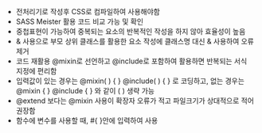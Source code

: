 - 전처리기로 작성후 CSS로 컴파일하여 사용해야함
- SASS Meister 활용 코드 비교 가능 및 확인
- 중첩표현이 가능하여 중복되는 요소의 반복적인 작성을 하지 않아 효율성이 높음
- & 사용으로 부모 상위 클래스를 활용한 요소 작성에 클래스명 대신 & 사용하여 오류 제거
- 코드 재활용 @mixin로 선언하고 @include로 포함하여 활용하면 반복되는 서식 지정에 편리함
- 입력값이 있는 경우는 @mixin( ) { } @include( ) { } 로 코딩하고, 없는 경우는 @mixin { } @include { } 와 같이 ( ) 생략 가능
- @extend 보다는 @mixin 사용이 확장자 오류가 적고 파일크기가 상대적으로 적어 권장함
- 함수에 변수를 사용할 때, #{ }안에 입력하여 사용
	
